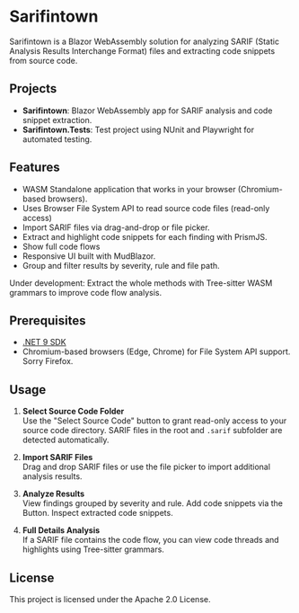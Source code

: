 # Sarifintown

Sarifintown is a Blazor WebAssembly solution for analyzing SARIF (Static Analysis Results Interchange Format) files and extracting code snippets from source code. 

## Projects

- **Sarifintown**: Blazor WebAssembly app for SARIF analysis and code snippet extraction.
- **Sarifintown.Tests**: Test project using NUnit and Playwright for automated testing.

## Features

- WASM Standalone application that works in your browser (Chromium-based browsers).
- Uses Browser File System API to read source code files (read-only access)
- Import SARIF files via drag-and-drop or file picker.
- Extract and highlight code snippets for each finding with PrismJS.
- Show full code flows 
- Responsive UI built with MudBlazor.
- Group and filter results by severity, rule and file path.

Under development: Extract the whole methods with Tree-sitter WASM grammars to improve code flow analysis.

## Prerequisites

- [.NET 9 SDK](https://dotnet.microsoft.com/download/dotnet/9.0)
- Chromium-based browsers (Edge, Chrome) for File System API support. Sorry Firefox.


## Usage

1. **Select Source Code Folder**  
   Use the "Select Source Code" button to grant read-only access to your source code directory. SARIF files in the root and `.sarif` subfolder are detected automatically.

2. **Import SARIF Files**  
   Drag and drop SARIF files or use the file picker to import additional analysis results.

3. **Analyze Results**  
   View findings grouped by severity and rule. Add code snippets via the Button. Inspect extracted code snippets.

4. **Full Details Analysis**  
   If a SARIF file contains the code flow, you can view code threads and highlights using Tree-sitter grammars.

## License

This project is licensed under the Apache 2.0 License.
